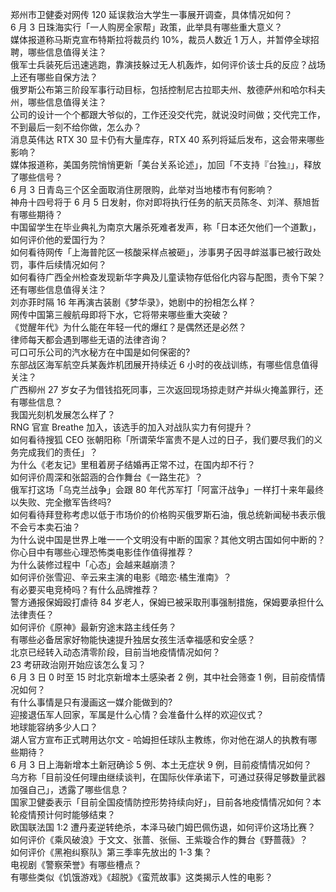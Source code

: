 郑州市卫健委对网传 120 延误救治大学生一事展开调查，具体情况如何？  
6 月 3 日珠海实行「一人购房全家帮」政策，此举具有哪些重大意义？  
媒体报道称马斯克宣布特斯拉将裁员约 10%，裁员人数近 1 万人，并暂停全球招聘，哪些信息值得关注？  
俄军士兵装死后迅速逃跑，靠演技躲过无人机轰炸，如何评价该士兵的反应？战场上还有哪些自保方法？  
俄罗斯公布第三阶段军事行动目标，包括控制尼古拉耶夫州、敖德萨州和哈尔科夫州，哪些信息值得关注？  
公司的设计一个个都跟大爷似的，工作还没交代完，就说没时间做；交代完工作，不到最后一刻不给你做，怎么办？  
消息英伟达 RTX 30 显卡仍有大量库存，RTX 40 系列将延后发布，这会带来哪些影响？  
媒体报道称，美国务院悄悄更新「美台关系论述」，加回「不支持『台独』」，释放了哪些信号？  
6 月 3 日青岛三个区全面取消住房限购，此举对当地楼市有何影响？  
神舟十四号将于 6 月 5 日发射，你对即将执行任务的航天员陈冬、刘洋、蔡旭哲有哪些期待？  
中国留学生在毕业典礼为南京大屠杀死难者发声，称「日本还欠他们一个道歉」，如何评价他的爱国行为？  
如何看待网传「上海普陀区一核酸采样点被砸」，涉事男子因寻衅滋事已被行政处罚，事件后续情况如何？  
如何看待广西全州检查发现新华字典及儿童读物存低俗化内容与配图，责令下架？还有哪些信息值得关注？  
刘亦菲时隔 16 年再演古装剧《梦华录》，她剧中的扮相怎么样？  
网传中国第三艘航母即将下水，它将带来哪些重大突破？  
《觉醒年代》为什么能在年轻一代的爆红？是偶然还是必然？  
律师每天都会遇到哪些无语的法律咨询？  
可口可乐公司的汽水秘方在中国是如何保密的?  
东部战区海军航空兵某轰炸机团展开持续近 6 小时的夜战训练，有哪些信息值得关注？  
广西柳州 27 岁女子为借钱掐死同事，三次返回现场掠走财产并纵火掩盖罪行，还有哪些信息？  
我国光刻机发展怎么样了？  
RNG 官宣 Breathe 加入，该选手的加入对战队实力有何提升？  
如何看待搜狐 CEO 张朝阳称「所谓荣华富贵不是人过的日子，我们要尽我们的义务完成我们的责任」？  
为什么《老友记》里租着房子结婚再正常不过，在国内却不行？  
如何评价周深和张韶涵的合作舞台《一路生花》？  
俄军打这场「乌克兰战争」会跟 80 年代苏军打「阿富汗战争」一样打十来年最终以失败、完全撤军告终吗?  
如何看待拜登称考虑以低于市场价的价格购买俄罗斯石油，俄总统新闻秘书表示俄不会亏本卖石油？  
为什么说中国是世界上唯一一个文明没有中断的国家？其他文明古国如何中断的？  
你心目中有哪些心理恐怖类电影佳作值得推荐？  
为什么装修过程中「心态」会越来越崩溃？  
如何评价张雪迎、辛云来主演的电影《暗恋·橘生淮南》？  
有必要买电竞椅吗？有什么品牌推荐？  
警方通报保姆殴打虐待 84 岁老人，保姆已被采取刑事强制措施，保姆要承担什么法律责任？  
如何评价《原神》最新穷途末路主线任务？  
有哪些必备居家好物能快速提升独居女孩生活幸福感和安全感？  
北京已经转入动态清零阶段，目前当地疫情情况如何？  
23 考研政治刚开始应该怎么复习？  
6 月 3 日 0 时至 15 时北京新增本土感染者 2 例，其中社会筛查 1 例，目前疫情情况如何？  
有什么事情是只有漫画这一媒介能做到的?  
迎接退伍军人回家，军属是什么心情？会准备什么样的欢迎仪式？  
地球能容纳多少人口？  
湖人官方宣布正式聘用达尔文 - 哈姆担任球队主教练，你对他在湖人的执教有哪些期待？  
6 月 3 日上海新增本土新冠确诊 5 例、本土无症状 9 例，目前疫情情况如何？  
乌方称「目前没任何理由继续谈判，在国际伙伴承诺下，可通过获得足够数量武器加强自己」，透露了哪些信息？  
国家卫健委表示「目前全国疫情防控形势持续向好」，目前各地疫情情况如何？本轮疫情预计何时能够结束？  
欧国联法国 1:2 遭丹麦逆转绝杀，本泽马破门姆巴佩伤退，如何评价这场比赛？  
如何评价《乘风破浪》于文文、张蔷、张俪、王紫璇合作的舞台《野蔷薇》？  
如何评价《黑袍纠察队》第三季率先放出的 1-3 集？  
电视剧《警察荣誉》有哪些槽点？  
有哪些类似《饥饿游戏》《超脱》《蛮荒故事》这类揭示人性的电影？  
